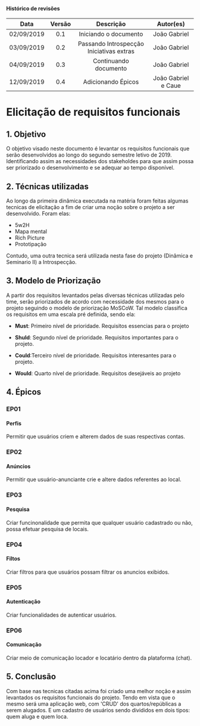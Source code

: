 
#### Histórico de revisões
|   Data   |  Versão  |        Descrição       |          Autor(es)          |
|:--------:|:--------:|:----------------------:|:---------------------------:|
|02/09/2019|   0.1    | Iniciando o documento       |  João Gabriel  |
|03/09/2019|   0.2    | Passando Introspecção Iniciativas extras     |  João Gabriel  |
|04/09/2019|   0.3    |  Continuando documento       |  João Gabriel  |
|12/09/2019|   0.4    | Adicionando Épicos       |  João Gabriel e Caue  |



# Elicitação de requisitos funcionais

## 1. Objetivo

O objetivo visado neste documento é levantar os requisitos funcionais que serão desenvolvidos ao longo do segundo semestre letivo de 2019. Identificando assim as necessidades dos stakeholdes para que assim possa ser priorizado o desenvolvimento e se adequar ao tempo disponível.

## 2. Técnicas utilizadas
Ao longo da primeira dinâmica executada na matéria foram feitas algumas tecnicas de elicitação a fim de criar uma noção sobre o projeto a ser desenvolvido. Foram elas:

* 5w2H
* Mapa mental
* Rich Picture
* Prototipação


Contudo, uma outra tecnica será utilizada nesta fase do projeto (Dinâmica e Seminario II) a Introspecção.

## 3. Modelo de Priorização

A partir dos requisitos levantados pelas diversas técnicas utilizadas pelo time, serão priorizados de acordo com necessidade dos mesmos para o projeto seguindo o modelo de priorização MoSCoW. Tal modelo classifica os requisitos em uma escala pré definida, sendo ela:

* **Must**: Primeiro nível de prioridade. Requisitos essencias para o projeto

* **Shuld**: Segundo nível de prioridade. Requisitos importantes para o projeto.

* **Could**:Terceiro nível de prioridade. Requisitos interesantes para o projeto.

* **Would**: Quarto nível de prioridade. Requisitos desejáveis ao projeto

## 4. Épicos

### EP01
#### Perfis
Permitir que usuários criem e alterem dados de suas respectivas contas.

### EP02
#### Anúncios
Permitir que usuário-anunciante crie e altere dados referentes ao local.

### EP03
#### Pesquisa
Criar funcinonalidade que permita que qualquer usuário cadastrado ou não, possa efetuar pesquisa de locais.

### EP04
#### Filtos
Criar filtros para que usuários possam filtrar os anuncios exibidos.

### EP05
#### Autenticação
Criar funcionalidades de autenticar usuários.

### EP06
#### Comunicação
Criar meio de comunicação locador e locatário dentro da plataforma (chat).


## 5. Conclusão

Com base nas tecnicas citadas acima foi criado uma melhor noção e assim levantados os requisitos funcionais do projeto. Tendo em vista que o mesmo será uma aplicação web, com 'CRUD' dos quartos/repúblicas a serem alugados. E um cadastro de usuários sendo divididos em dois tipos: quem aluga e quem loca.
